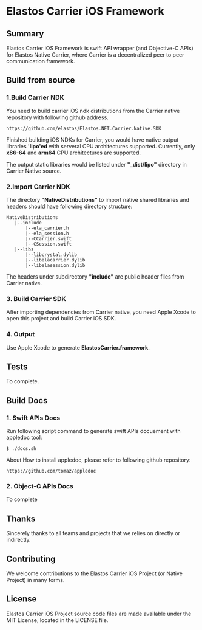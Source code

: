 Elastos Carrier iOS Framework
=============================

## Summary

Elastos Carrier iOS Framework is swift API wrapper (and Objective-C APIs) for Elastos Native Carrier, where Carrier is a decentralized peer to peer communication framework.

## Build from source

### 1.Build Carrier NDK

You need to build carrier iOS ndk distributions from the Carrier native repository with following github address.

```
https://github.com/elastos/Elastos.NET.Carrier.Native.SDK
```

Finished building iOS NDKs for Carrier, you would have native output libraries **'lipo'ed** with serveral CPU architectures supported. Currently, only **x86-64** and **arm64** CPU architectures are supported.

The output static libraries would be listed under **"_dist/lipo"** directory in Carrier Native source.

### 2.Import Carrier NDK

The directory **"NativeDistributions"** to import native shared libraries and headers should have following directory structure:

```
NativeDistributions
   |--include
       |--ela_carrier.h
       |--ela_session.h
       |--CCarrier.swift
       |--CSession.swift
   |--libs
       |--libcrystal.dylib
       |--libelacarrier.dylib
       |--libelasession.dylib
```

The headers under subdirectory **"include"** are public header files from Carrier native.

### 3. Build Carrier SDK

After importing dependencies from Carrier native, you need Apple Xcode to open this project and build Carrier iOS SDK.

### 4. Output

Use Apple Xcode to generate **ElastosCarrier.framework**.

## Tests

To complete.

## Build Docs

### 1. Swift APIs Docs

Run following script command to generate swift APIs docuement with appledoc tool:

```shell
$ ./docs.sh

```

About How to install appledoc, please refer to following github repository:

```
https://github.com/tomaz/appledoc

```

### 2. Object-C APIs Docs

To complete

## Thanks

Sincerely thanks to all teams and projects that we relies on directly or indirectly.

## Contributing

We welcome contributions to the Elastos Carrier iOS Project (or Native Project) in many forms.

## License

Elastos Carrier iOS Project source code files are made available under the MIT License, located in the LICENSE file.
